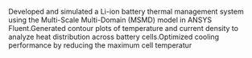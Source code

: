 Developed and simulated a Li-ion battery thermal management system using the Multi-Scale Multi-Domain (MSMD) model in ANSYS Fluent.Generated contour plots of temperature and current density to analyze heat distribution across battery cells.Optimized cooling performance by reducing the maximum cell temperatur
